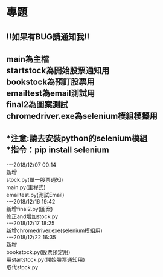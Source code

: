 # 專題
!!如果有BUG請通知我!!      
-------
main為主檔      
startstock為開始股票通知用      
bookstock為預訂股票用     
emailtest為email測試用      
final2為圖案測試      
chromedriver.exe為selenium模組模擬用      
-------
*注意:請去安裝python的selenium模組     
*指令：pip install selenium      
-------
---2018/12/07   00:14      
新增      
stock.py(單一股票通知)      
main.py(主程式)     
emailtest.py(測試Email)          
---2018/12/16   19:42      
新增final2.py(圖案)     
修正and增加stock.py      
---2018/12/17   18:25      
新增chromedriver.exe(selenium模組用)     
---2018/12/22   16:35     
新增      
bookstock.py(股票預定用)      
用startstock.py(開始股票通知用)     
取代stock.py      
